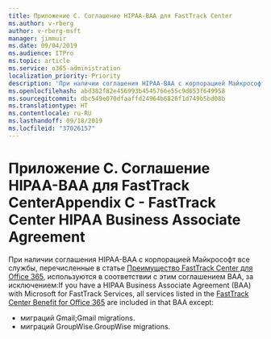```yaml
---
title: Приложение C. Соглашение HIPAA-BAA для FastTrack Center
ms.author: v-rberg
author: v-rberg-msft
manager: jimmuir
ms.date: 09/04/2019
ms.audience: ITPro
ms.topic: article
ms.service: o365-administration
localization_priority: Priority
description: 'При наличии соглашения HIPAA-BAA с корпорацией Майкрософт на использование служб FastTrack в это соглашение включаются все службы, перечисленные в списке FastTrack Center Benefit for Office 365, за исключением:'
ms.openlocfilehash: abd382f82e456993b4545766e55c9d653f649958
ms.sourcegitcommit: dbc549e070dfaaffd24964b6826f1d749b5bd08b
ms.translationtype: HT
ms.contentlocale: ru-RU
ms.lasthandoff: 09/18/2019
ms.locfileid: "37026157"
---
```

# <a name="appendix-c---fasttrack-center-hipaa-business-associate-agreement"></a><span data-ttu-id="fd945-103">Приложение C. Соглашение HIPAA-BAA для FastTrack Center</span><span class="sxs-lookup"><span data-stu-id="fd945-103">Appendix C - FastTrack Center HIPAA Business Associate Agreement</span></span>

<span data-ttu-id="fd945-104">При наличии соглашения HIPAA-BAA с корпорацией Майкрософт все службы, перечисленные в статье [Преимущество FastTrack Center для Office 365](O365-fasttrack-benefit-for-office-365.md), используются в соответствии с этим соглашением BAA, за исключением:</span><span class="sxs-lookup"><span data-stu-id="fd945-104">If you have a HIPAA Business Associate Agreement (BAA) with Microsoft for FastTrack Services, all services listed in the [FastTrack Center Benefit for Office 365](O365-fasttrack-benefit-for-office-365.md) are included in that BAA except:</span></span> 
  
- <span data-ttu-id="fd945-105">миграций Gmail;</span><span class="sxs-lookup"><span data-stu-id="fd945-105">Gmail migrations.</span></span>   
- <span data-ttu-id="fd945-106">миграций GroupWise.</span><span class="sxs-lookup"><span data-stu-id="fd945-106">GroupWise migrations.</span></span>
    


